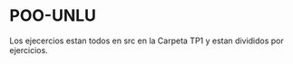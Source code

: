 # POO-UNLU

Los ejecercios estan todos en src en la Carpeta TP1 y estan divididos por ejercicios.  
